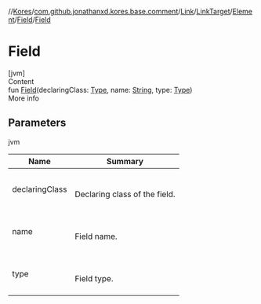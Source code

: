 //[Kores](../../../../../index.md)/[com.github.jonathanxd.kores.base.comment](../../../../index.md)/[Link](../../../index.md)/[LinkTarget](../../index.md)/[Element](../index.md)/[Field](index.md)/[Field](-field.md)



# Field  
[jvm]  
Content  
fun [Field](-field.md)(declaringClass: [Type](https://docs.oracle.com/javase/8/docs/api/java/lang/reflect/Type.html), name: [String](https://kotlinlang.org/api/latest/jvm/stdlib/kotlin/-string/index.html), type: [Type](https://docs.oracle.com/javase/8/docs/api/java/lang/reflect/Type.html))  
More info  


## Parameters  
  
jvm  
  
|  Name|  Summary| 
|---|---|
| <a name="com.github.jonathanxd.kores.base.comment/Link.LinkTarget.Element.Field/Field/#java.lang.reflect.Type#kotlin.String#java.lang.reflect.Type/PointingToDeclaration/"></a>declaringClass| <a name="com.github.jonathanxd.kores.base.comment/Link.LinkTarget.Element.Field/Field/#java.lang.reflect.Type#kotlin.String#java.lang.reflect.Type/PointingToDeclaration/"></a><br><br>Declaring class of the field.<br><br>
| <a name="com.github.jonathanxd.kores.base.comment/Link.LinkTarget.Element.Field/Field/#java.lang.reflect.Type#kotlin.String#java.lang.reflect.Type/PointingToDeclaration/"></a>name| <a name="com.github.jonathanxd.kores.base.comment/Link.LinkTarget.Element.Field/Field/#java.lang.reflect.Type#kotlin.String#java.lang.reflect.Type/PointingToDeclaration/"></a><br><br>Field name.<br><br>
| <a name="com.github.jonathanxd.kores.base.comment/Link.LinkTarget.Element.Field/Field/#java.lang.reflect.Type#kotlin.String#java.lang.reflect.Type/PointingToDeclaration/"></a>type| <a name="com.github.jonathanxd.kores.base.comment/Link.LinkTarget.Element.Field/Field/#java.lang.reflect.Type#kotlin.String#java.lang.reflect.Type/PointingToDeclaration/"></a><br><br>Field type.<br><br>
  
  



